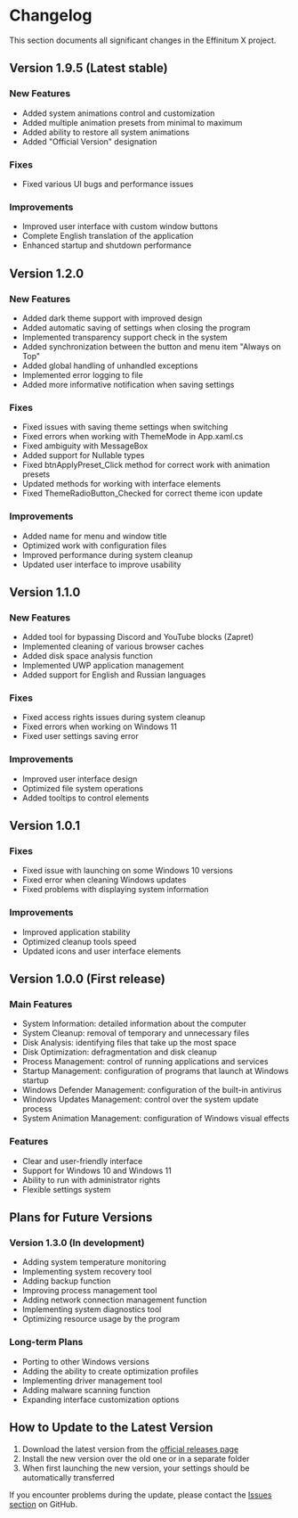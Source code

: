 # Changelog

This section documents all significant changes in the Effinitum X project.

## Version 1.9.5 (Latest stable)

### New Features
- Added system animations control and customization
- Added multiple animation presets from minimal to maximum
- Added ability to restore all system animations
- Added "Official Version" designation

### Fixes
- Fixed various UI bugs and performance issues

### Improvements
- Improved user interface with custom window buttons
- Complete English translation of the application
- Enhanced startup and shutdown performance

## Version 1.2.0

### New Features
- Added dark theme support with improved design
- Added automatic saving of settings when closing the program
- Implemented transparency support check in the system
- Added synchronization between the button and menu item "Always on Top"
- Added global handling of unhandled exceptions
- Implemented error logging to file
- Added more informative notification when saving settings

### Fixes
- Fixed issues with saving theme settings when switching
- Fixed errors when working with ThemeMode in App.xaml.cs
- Fixed ambiguity with MessageBox
- Added support for Nullable types
- Fixed btnApplyPreset_Click method for correct work with animation presets
- Updated methods for working with interface elements
- Fixed ThemeRadioButton_Checked for correct theme icon update

### Improvements
- Added name for menu and window title
- Optimized work with configuration files
- Improved performance during system cleanup
- Updated user interface to improve usability

## Version 1.1.0

### New Features
- Added tool for bypassing Discord and YouTube blocks (Zapret)
- Implemented cleaning of various browser caches
- Added disk space analysis function
- Implemented UWP application management
- Added support for English and Russian languages

### Fixes
- Fixed access rights issues during system cleanup
- Fixed errors when working on Windows 11
- Fixed user settings saving error

### Improvements
- Improved user interface design
- Optimized file system operations
- Added tooltips to control elements

## Version 1.0.1

### Fixes
- Fixed issue with launching on some Windows 10 versions
- Fixed error when cleaning Windows updates
- Fixed problems with displaying system information

### Improvements
- Improved application stability
- Optimized cleanup tools speed
- Updated icons and user interface elements

## Version 1.0.0 (First release)

### Main Features
- System Information: detailed information about the computer
- System Cleanup: removal of temporary and unnecessary files
- Disk Analysis: identifying files that take up the most space
- Disk Optimization: defragmentation and disk cleanup
- Process Management: control of running applications and services
- Startup Management: configuration of programs that launch at Windows startup
- Windows Defender Management: configuration of the built-in antivirus
- Windows Updates Management: control over the system update process
- System Animation Management: configuration of Windows visual effects

### Features
- Clear and user-friendly interface
- Support for Windows 10 and Windows 11
- Ability to run with administrator rights
- Flexible settings system

## Plans for Future Versions

### Version 1.3.0 (In development)
- Adding system temperature monitoring
- Implementing system recovery tool
- Adding backup function
- Improving process management tool
- Adding network connection management function
- Implementing system diagnostics tool
- Optimizing resource usage by the program

### Long-term Plans
- Porting to other Windows versions
- Adding the ability to create optimization profiles
- Implementing driver management tool
- Adding malware scanning function
- Expanding interface customization options

## How to Update to the Latest Version

1. Download the latest version from the [official releases page](https://github.com/Nicetink/Effinitum-X/releases)
2. Install the new version over the old one or in a separate folder
3. When first launching the new version, your settings should be automatically transferred

If you encounter problems during the update, please contact the [Issues section](https://github.com/Nicetink/Effinitum-X/issues) on GitHub. 